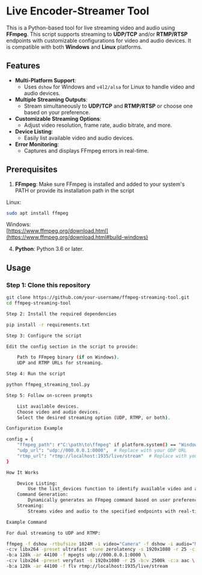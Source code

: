 # Live Encoder-Streamer Tool

This is a Python-based tool for live streaming video and audio using **FFmpeg**. This script supports streaming to **UDP/TCP** and/or **RTMP/RTSP** endpoints with customizable configurations for video and audio devices. It is compatible with both **Windows** and **Linux** platforms.

## Features

- **Multi-Platform Support**:
  - Uses `dshow` for Windows and `v4l2/alsa` for Linux to handle video and audio devices.
- **Multiple Streaming Outputs**:
  - Stream simultaneously to **UDP/TCP** and **RTMP/RTSP** or choose one based on your preference.
- **Customizable Streaming Options**:
  - Adjust video resolution, frame rate, audio bitrate, and more.
- **Device Listing**:
  - Easily list available video and audio devices.
- **Error Monitoring**:
  - Captures and displays FFmpeg errors in real-time.

## Prerequisites

1. **FFmpeg**: Make sure FFmpeg is installed and added to your system's PATH or provide its installation path in the script

Linux:   
```bash
sudo apt install ffmpeg
```

Windows:   
[https://www.ffmpeg.org/download.html](https://www.ffmpeg.org/download.html#build-windows)

4. **Python**: Python 3.6 or later.

## Usage

### Step 1: Clone this repository

```bash
git clone https://github.com/your-username/ffmpeg-streaming-tool.git
cd ffmpeg-streaming-tool

Step 2: Install the required dependencies

pip install -r requirements.txt

Step 3: Configure the script

Edit the config section in the script to provide:

    Path to FFmpeg binary (if on Windows).
    UDP and RTMP URLs for streaming.

Step 4: Run the script

python ffmpeg_streaming_tool.py

Step 5: Follow on-screen prompts

    List available devices.
    Choose video and audio devices.
    Select the desired streaming option (UDP, RTMP, or both).

Configuration Example

config = {
    "ffmpeg_path": r"C:\path\to\ffmpeg" if platform.system() == "Windows" else None,
    "udp_url": "udp://000.0.0.1:0000",  # Replace with your UDP URL
    "rtmp_url": "rtmp://localhost:1935/live/stream"  # Replace with your RTMP URL
}

How It Works

    Device Listing:
        Use the list_devices function to identify available video and audio devices.
    Command Generation:
        Dynamically generates an FFmpeg command based on user preferences.
    Streaming:
        Streams video and audio to the specified endpoints with real-time monitoring.

Example Command

For dual streaming to UDP and RTMP:

ffmpeg -f dshow -rtbufsize 1024M -i video="Camera" -f dshow -i audio="Microphone" \
-c:v libx264 -preset ultrafast -tune zerolatency -s 1920x1080 -r 25 -c:a aac \
-b:a 128k -ar 44100 -f mpegts udp://000.0.0.1:0000 \
-c:v libx264 -preset veryfast -s 1920x1080 -r 25 -b:v 2500k -c:a aac \
-b:a 128k -ar 44100 -f flv rtmp://localhost:1935/live/stream
